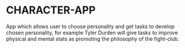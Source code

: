 # CHARACTER-APP
App which allows user to choose personality and get tasks to develop chosen personality, for example Tyler Durden will give tasks to improve physical and mental stats as promoting the philosophy of the fight-club. 
